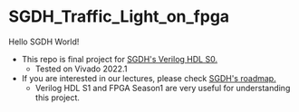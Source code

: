 # SGDH_Traffic_Light_on_fpga
Hello SGDH World!    
- This repo is final project for [SGDH's Verilog HDL S0.](https://zero-base.co.kr/pages/66840?_token=test_token&)
  - Tested on Vivado 2022.1  
- If you are interested in our lectures, please check [SGDH's roadmap.](https://miro.com/app/board/uXjVLzeZ6zI=/)
  - Verilog HDL S1 and FPGA Season1 are very useful for understanding this project.  
